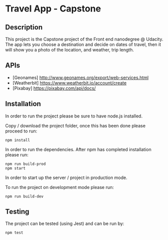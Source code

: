 # Travel App - Capstone
## Description
This project is the Capstone project of the Front end nanodegree @ Udacity.
The app lets you choose a destination and decide on dates of travel, then it will show you a photo of the location, and weather, trip length.

## APIs
 * [Geonames] http://www.geonames.org/export/web-services.html
 * [Weatherbit] https://www.weatherbit.io/account/create
 * [Pixabay] https://pixabay.com/api/docs/

## Installation
In order to run the project please be sure to have node.js installed.

Copy / download the project folder, once this has been done please proceed to run:
```
npm install
```
In order to run the dependencies.
After npm has completed installation please run:
```
npm run build-prod
npm start
```
In order to start up the server / project in production mode.

To run the project on development mode please run:
```
npm run build-dev
```

## Testing
The project can be tested (using Jest) and can be run by:
```
npm test
```
